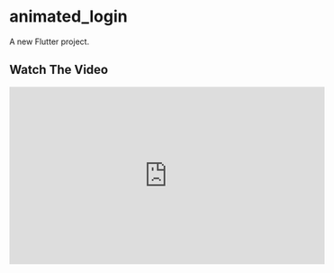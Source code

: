 # animated_login

A new Flutter project.

## Watch The Video

<iframe src="https://player.vimeo.com/video/805230571" width="560" height="315" frameborder="0" allowfullscreen></iframe>
